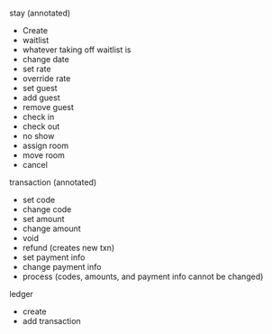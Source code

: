 stay (annotated)
* Create
* waitlist
* whatever taking off waitlist is
* change date
* set rate
* override rate
* set guest
* add guest
* remove guest
* check in
* check out
* no show
* assign room
* move room
* cancel

transaction (annotated)
* set code
* change code
* set amount
* change amount
* void
* refund (creates new txn)
* set payment info
* change payment info
* process (codes, amounts, and payment info cannot be changed)

ledger
* create
* add transaction